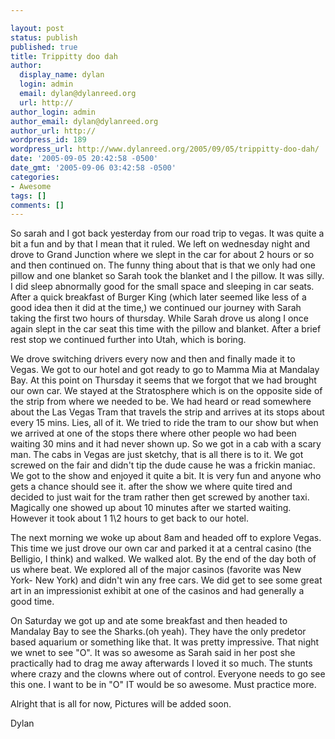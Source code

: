 ```yaml
---

layout: post
status: publish
published: true
title: Trippitty doo dah
author:
  display_name: dylan
  login: admin
  email: dylan@dylanreed.org
  url: http://
author_login: admin
author_email: dylan@dylanreed.org
author_url: http://
wordpress_id: 189
wordpress_url: http://www.dylanreed.org/2005/09/05/trippitty-doo-dah/
date: '2005-09-05 20:42:58 -0500'
date_gmt: '2005-09-06 03:42:58 -0500'
categories:
- Awesome
tags: []
comments: []
---
```


So sarah and I got back yesterday from our road trip to vegas. It was quite a bit a fun and by that I mean that it ruled. We left on wednesday night and drove to Grand Junction where we slept in the car for about 2 hours or so and then continued on. The funny thing about that is that we only had one pillow and one blanket so Sarah took the blanket and I the pillow. It was silly. I did sleep abnormally good for the small space and sleeping in car seats. After a quick breakfast of Burger King (which later seemed like less of a good idea then it did at the time,) we continued our journey with Sarah taking the first two hours of thursday. While Sarah drove us along I once again slept in the car seat this time with the pillow and blanket. After a brief rest stop we continued further into Utah, which is boring.

We drove switching drivers every now and then and finally made it to Vegas. We got to our hotel and got ready to go to Mamma Mia at Mandalay Bay. At this point on Thursday it seems that we forgot that we had brought our own car. We stayed at the Stratosphere which is on the opposite side of the strip from where we needed to be. We had heard or read somewhere about the Las Vegas Tram that travels the strip and arrives at its stops about every 15 mins. Lies, all of it. We tried to ride the tram to our show but when we arrived at one of the stops there where other people wo had been waiting 30 mins and it had never shown up. So we got in a cab with a scary man. The cabs in Vegas are just sketchy, that is all there is to it. We got screwed on the fair and didn't tip the dude cause he was a frickin maniac. We got to the show and enjoyed it quite a bit. It is very fun and anyone who gets a chance should see it. after the show we where quite tired and decided to just wait for the tram rather then get screwed by another taxi. Magically one showed up about 10 minutes after we started waiting. However it took about 1 1\2 hours to get back to our hotel.

The next morning we woke up about 8am and headed off to explore Vegas. This time we just drove our own car and parked it at a central casino (the Belligio, I think) and walked. We walked alot. By the end of the day both of us where beat. We explored all of the major casinos (favorite was New York- New York) and didn't win any free cars. We did get to see some great art in an impressionist exhibit at one of the casinos and had generally a good time.

On Saturday we got up and ate some breakfast and then headed to Mandalay Bay to see the Sharks.(oh yeah). They have the only predetor based aquarium or something like that. It was pretty impressive. That night we wnet to see "O". It was so awesome as Sarah said in her post she practically had to drag me away afterwards I loved it so much. The stunts where crazy and the clowns where out of control. Everyone needs to go see this one. I want to be in "O" IT would be so awesome. Must practice more.

Alright that is all for now, Pictures will be added soon.

Dylan
